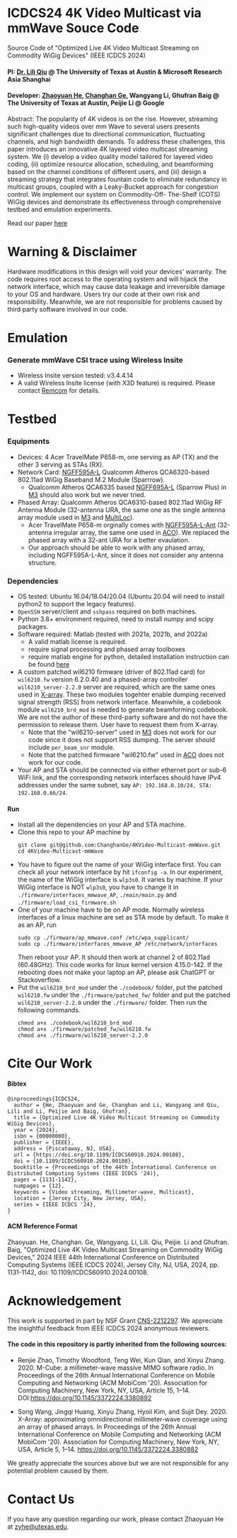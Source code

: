 # ICDCS24 4K Video Multicast via  mmWave Souce Code
Source Code of "Optimized Live 4K Video Multicast Streaming on Commodity WiGig Devices" (IEEE ICDCS 2024)

#### PI: [Dr. Lili Qiu](https://www.cs.utexas.edu/~lili/) @ The University of Texas at Austin & Microsoft Research Asia Shanghai <br>
#### Developer: [Zhaoyuan He](https://gavinsyw.github.io/), [Changhan Ge](https://changhange.github.io/), Wangyang Li, Ghufran Baig @ The University of Texas at Austin, Peijie Li @ Google

Abstract: The popularity of 4K videos is on the rise. However, streaming such high-quality videos over mm Wave to several users presents significant challenges due to directional communication, fluctuating channels, and high bandwidth demands. To address these challenges, this paper introduces an innovative 4K layered video multicast streaming system. We (i) develop a video quality model tailored for layered video coding, (ii) optimize resource allocation, scheduling, and beamforming based on the channel conditions of different users, and (iii) design a streaming strategy that integrates fountain code to eliminate redundancy in multicast groups, coupled with a Leaky-Bucket approach for congestion control. We implement our system on Commodity-Off- The-Shelf (COTS) WiGig devices and demonstrate its effectiveness through comprehensive testbed and emulation experiments. <br>

Read our paper [here](https://ieeexplore.ieee.org/abstract/document/10631023)

# Warning & Disclaimer
Hardware modifications in this design will void your devices' warranty. The code requires root access to the operating system and will hijack the network interface, which may cause data leakage and irreversible damage to your OS and hardware. Users try our code at their own risk and responsibility. Meanwhile, we are not responsible for problems caused by third party software involved in our code.

# Emulation

### Generate mmWave CSI trace using Wireless Insite
* Wireless Insite version tested: v3.4.4.14
* A valid Wireless Insite license (with X3D feature) is required. Please contact [Remcom](https://www.remcom.com/wireless-insite-em-propagation-software) for details.

# Testbed 
### Equipments
* Devices: 4 Acer TravelMate P658-m, one serving as AP (TX) and the other 3 serving as STAs (RX).
* Network Card: [NGFF595A-L](https://lian-mueller.com/qualcomm-atheros-communications-distributor/ngff595a-l.html) Qualcomm Atheros QCA6320-based 802.11ad WiGig Baseband M.2 Module (Sparrrow).
  + Qualcomm Atheros QCA6335 based [NGFF695A-L](https://lian-mueller.com/qualcomm-atheros-communications-distributor/ngff695a-l.html) (Sparrow Plus) in [M3](http://m3.ucsd.edu/sdr/) should also work but we never tried.
* Phased Array: Qualcomm Atheros QCA6310-based 802.11ad WiGig RF Antenna Module (32-antenna URA, the same one as the single antenna array module used in [M3](http://m3.ucsd.edu/sdr/) and [MultiLoc](https://dl.acm.org/doi/pdf/10.1145/3498361.3538920)).
  + Acer TravelMate P658-m orginally comes with [NGFF595A-L-Ant](https://lian-mueller.com/qualcomm-atheros-communications-distributor/ngff595a-l-ant.html) (32-antenna irregular array, the same one used in [ACO](https://dl.acm.org/doi/abs/10.1145/3241539.3241576)). We replaced the phased array with a 32-ant URA for a better evaulation. 
  + Our approach should be able to work with any phased array, including NGFF595A-L-Ant, since it does not consider any antenna structure.

### Dependencies
* OS tested: Ubuntu 16.04/18.04/20.04 (Ubuntu 20.04 will need to install python2 to support the legacy features).
* ```OpenSSH``` server/client and ```sshpass``` required on both machines.
* Python 3.8+ environment required, need to install numpy and scipy packages.
* Software required: Matlab (tested with 2021a, 2021b, and 2022a)
  + A valid matlab license is required.
  + require signal processing and phased array toolboxes
  + require matlab engine for python, detailed installation instruction can be found [here](https://www.mathworks.com/help/matlab/matlab_external/install-the-matlab-engine-for-python.html)
* A custom patched wil6210 firmware (driver of 802.11ad card) for ```wil6210.fw``` version 6.2.0.40 and a phased-array controller ```wil6210_server-2.2.0``` server are required, which are the same ones used in [X-array](https://dl.acm.org/doi/10.1145/3372224.3380882). These two modules togehter enable dumping received signal strength (RSS) from network interface. Meanwhile, a codebook module ```wil6210_brd_mod``` is needed to generate beamforming codebook. We are not the author of these third-party software and do not have the permission to release them. User have to request them from X-array.
  + Note that the "wil6210-server" used in [M3](https://github.com/RenjieZhao/M-Cube-Hostcmds/tree/main) does not work for our code since it does not support RSS dumping. The server should include ```per_beam_snr``` module.
  + Note that the patched firmware "wil6210.fw" used in [ACO](https://dl.acm.org/doi/abs/10.1145/3241539.3241576) does not work for our code.
* Your AP and STA should be connected via either ethernet port or sub-6 WiFi link, and the corresponding network interfaces should have IPv4 addresses under the same subnet, say ```AP: 192.168.0.10/24, STA: 192.168.0.66/24```.

#### Run
* Install all the dependencies on your AP and STA machine.
* Clone this repo to your AP machine by
  ```
  git clone git@github.com:ChanghanGe/4KVideo-Multicast-mmWave.git
  cd 4KVideo-Multicast-mmWave
  ```
* You have to figure out the name of your WiGig interface first. You can check all your network interface by hit ```ifconfig -a```. In our experiment, the name of the WiGig interface is ```wlp3s0```. It varies by machine. If your WiGig interface is NOT ```wlp3s0```, you have to change it in ```./firmware/interfaces_mmwave_AP```,  ```./main/main.py``` and ```./firmware/load_csi_firmware.sh```
* One of your machine have to be on AP mode. Normally wireless interfaces of a linux machine are set as STA mode by default. To make it as an AP, run
  ```
  sudo cp ./firmware/ap_mmwave.conf /etc/wpa_supplicant/
  sudo cp ./firmware/interfaces_mmwave_AP /etc/network/interfaces
  ```
  Then reboot your AP. It should then work at channel 2 of 802.11ad (60.48GHz). This code works for linux kernel version 4.15.0-142.
  If the rebooting does not make your laptop an AP, please ask ChatGPT or Stackoverflow.
* Put the ```wil6210_brd_mod``` under the ```./codebook/``` folder, put the patched ```wil6210.fw``` under the ```./firmware/patched_fw/``` folder and put the patched ```wil6210_server-2.2.0``` under the ```./firmware/``` folder. Then run the following commands.
  ```
  chmod a+x ./codebook/wil6210_brd_mod
  chmod a+x ./firmware/patched_fw/wil6210.fw
  chmod a+x ./firmware/wil6210_server-2.2.0
  ```

# Cite Our Work
#### Bibtex
  ```
  @inproceedings{ICDCS24,
    author = {He, Zhaoyuan and Ge, Changhan and Li, Wangyang and Qiu, Lili and Li, Peijie and Baig, Ghufran},
    title = {Optimized Live 4K Video Multicast Streaming on Commodity WiGig Devices},
    year = {2024},
    isbn = {00000000},
    publisher = {IEEE},
    address = {Piscataway, NJ, USA},
    url = {https://doi.org/10.1109/ICDCS60910.2024.00108},
    doi = {10.1109/ICDCS60910.2024.00108},
    booktitle = {Proceedings of the 44th International Conference on Distributed Computing Systems (IEEE ICDCS '24)},
    pages = {1131-1142},
    numpages = {12},
    keywords = {Video streaming, Millimeter-wave, Multicast},
    location = {Jersey City, New Jersey, USA},
    series = {IEEE ICDCS '24},
  }
  ```

#### ACM Reference Format
Zhaoyuan. He, Changhan. Ge, Wangyang. Li, Lili. Qiu, Peijie. Li and Ghufran. Baig, "Optimized Live 4K Video Multicast Streaming on Commodity WiGig Devices," 2024 IEEE 44th International Conference on Distributed Computing Systems (IEEE ICDCS 2024), Jersey City, NJ, USA, 2024, pp. 1131-1142, doi: 10.1109/ICDCS60910.2024.00108.

# Acknowledgement
This work is supported in part by NSF Grant [CNS-2212297](https://www.nsf.gov/awardsearch/showAward?AWD_ID=2212297&HistoricalAwards=false). We appreciate the insightful feedback from IEEE ICDCS 2024 anonymous reviewers.

#### The code in this repository is partly inherited from the following sources:
* Renjie Zhao, Timothy Woodford, Teng Wei, Kun Qian, and Xinyu Zhang. 2020. M-Cube: a millimeter-wave massive MIMO software radio. In Proceedings of the 26th Annual International Conference on Mobile Computing and Networking (ACM MobiCom '20). Association for Computing Machinery, New York, NY, USA, Article 15, 1–14. DOI:https://doi.org/10.1145/3372224.3380892

* Song Wang, Jingqi Huang, Xinyu Zhang, Hyoil Kim, and Sujit Dey. 2020. X-Array: approximating omnidirectional millimeter-wave coverage using an array of phased arrays. In Proceedings of the 26th Annual International Conference on Mobile Computing and Networking (ACM MobiCom '20). Association for Computing Machinery, New York, NY, USA, Article 5, 1–14. https://doi.org/10.1145/3372224.3380882

We greatly appreciate the sources above but we are not responsible for any potential problem caused by them.

# Contact Us
If you have any question regarding our work, please contact Zhaoyuan He at zyhe@utexas.edu.